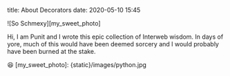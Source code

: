 title: About Decorators
date: 2020-05-10 15:45 

![So Schmexy][my_sweet_photo]

Hi, I am Punit and I wrote this epic collection of Interweb
wisdom. In days of yore, much of this would have been deemed sorcery
and I would probably have been burned at the stake.

😆
[my_sweet_photo]: {static}/images/python.jpg
